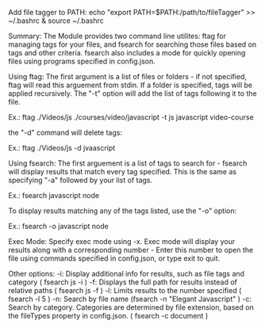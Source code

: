 Add file tagger to PATH: 
echo "export PATH=$PATH:/path/to/fileTagger" >> ~/.bashrc & source ~/.bashrc

Summary: 
The Module provides two command line utilites: ftag for managing tags for your files, and fsearch for searching those files based on tags and other criteria. fsearch also includes a mode for quickly opening files using programs specified in config.json.



Using ftag: 
The first argument is a list of files or folders - if not specified, ftag will read this arguement from stdin. If a folder is specified, tags will be applied recursively.  The "-t" option will add the list of tags following it to the file. 

Ex.:
ftag ./Videos/js ./courses/video/javascript -t js javascript video-course    

the "-d" command will delete tags: 

Ex.:
ftag ./Videos/js -d jvaascript  


Using fsearch: 
The first arguement is a list of tags to search for - fsearch will display results that match every tag specified. This is the same as specifying "-a" followed by your list of tags. 

Ex.:
fsearch javascript node

To display results matching any of the tags listed, use the "-o" option: 

Ex.: 
fsearch -o javascript node

Exec Mode: 
Specify exec mode using -x. Exec mode will display your results along with a corresponding number - Enter this number to open the file using commands specified in config.json, or type exit to quit.  

Other options: 
-i: Display additional info for results, such as file tags and category ( fsearch js -i )
-f: Displays the full path for results instead of relative paths ( fsearch js -f )
-l: Limits results to the number specified ( fsearch -l 5 )
-n: Search by file name (fsearch -n "Elegant Javascript" )
-c: Search by category. Categories are determined by file extension, based on the fileTypes property in config.json. ( fsearch -c document )

